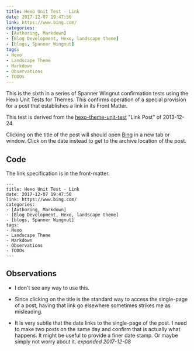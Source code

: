 ```yaml
---
title: Hexo Unit Test - Link
date: 2017-12-07 19:47:50
link: https://www.bing.com/
categories:
- [Authoring, Markdown]
- [Blog Development, Hexo, landscape theme]
- [blogs, Spanner Wingnut]
tags:
- Hexo
- Landscape Theme
- Markdown
- Observations
- TODOs
---
```

This is the sixth in a series of Spanner Wingnut confirmation tests using the Hexo Unit Tests for Themes.  This confirms operation of a special provision for a post that establishes a link in its Front Matter.

This test is derived from the [hexo-theme-unit-test](https://github.com/hexojs/hexo-theme-unit-test) "Link Post" of 2013-12-24.

Clicking on the title of the post will should open [Bing](https://www.bing.com) in a new tab or window.  Click on the date instead to get to the archive location of the post.

## Code ##

The link specification is in the front-matter.

```
---
title: Hexo Unit Test - Link
date: 2017-12-07 19:47:50
link: https://www.bing.com/
categories:
- [Authoring, Markdown]
- [Blog Development, Hexo, landscape theme]
- [blogs, Spanner Wingnut]
tags:
- Hexo
- Landscape Theme
- Markdown
- Observations
- TODOs
---
```

## Observations ##

 * I don't see any way to use this.
 
 * Since clicking on the title is the standard way to access the single-page of a post, having that link go elsewhere sometimes strikes me as misleading.  
 
 * It is very subtle that the date links to the single-page of the post.  I need to make two posts on the same day and confirm that is actually what happens.  It might be useful to provide a finer date stamp.  Or maybe simply not worry about it.  *expanded 2017-12-08*
 
